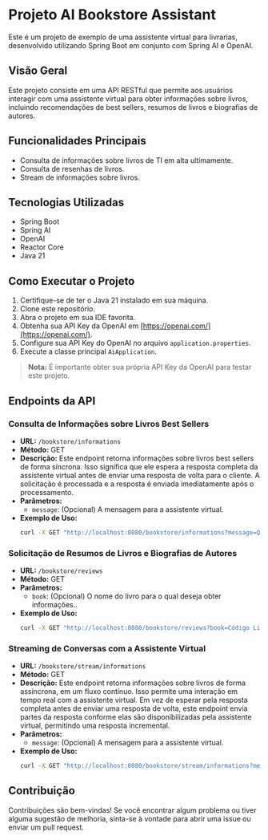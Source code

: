 # Projeto AI Bookstore Assistant

Este é um projeto de exemplo de uma assistente virtual para livrarias, desenvolvido utilizando Spring Boot em conjunto com Spring AI e OpenAI.

## Visão Geral

Este projeto consiste em uma API RESTful que permite aos usuários interagir com uma assistente virtual para obter informações sobre livros, incluindo recomendações de best sellers, resumos de livros e biografias de autores.

## Funcionalidades Principais

- Consulta de informações sobre livros de TI em alta ultimamente.
- Consulta de resenhas de livros.
- Stream de informações sobre livros.

## Tecnologias Utilizadas

- Spring Boot
- Spring AI
- OpenAI
- Reactor Core 
- Java 21

## Como Executar o Projeto

1. Certifique-se de ter o Java 21 instalado em sua máquina.
2. Clone este repositório.
3. Abra o projeto em sua IDE favorita.
4. Obtenha sua API Key da OpenAI em [https://openai.com/](https://openai.com/).
5. Configure sua API Key do OpenAI no arquivo `application.properties`.
6. Execute a classe principal `AiApplication`.

> **Nota:** É importante obter sua própria API Key da OpenAI para testar este projeto.

## Endpoints da API

### Consulta de Informações sobre Livros Best Sellers

- **URL:** `/bookstore/informations`
- **Método:** GET
- **Descrição:** Este endpoint retorna informações sobre livros best sellers de forma síncrona. Isso significa que ele espera a resposta completa da assistente virtual antes de enviar uma resposta de volta para o cliente. A solicitação é processada e a resposta é enviada imediatamente após o processamento.
- **Parâmetros:**
  - `message`: (Opcional) A mensagem para a assistente virtual.
- **Exemplo de Uso:**
  ```bash
  curl -X GET "http://localhost:8080/bookstore/informations?message=Quais são os livros de TI que estão em alta ultimamente?

### Solicitação de Resumos de Livros e Biografias de Autores

- **URL:** `/bookstore/reviews`
- **Método:** GET
- **Parâmetros:**
  - `book`: (Opcional) O nome do livro para o qual deseja obter informações..
- **Exemplo de Uso:**
  ```bash
  curl -X GET "http://localhost:8080/bookstore/reviews?book=Código Limpo"

### Streaming de Conversas com a Assistente Virtual

- **URL:** `/bookstore/stream/informations`
- **Método:** GET
- **Descrição:** Este endpoint retorna informações sobre livros de forma assíncrona, em um fluxo contínuo. Isso permite uma interação em tempo real com a assistente virtual. Em vez de esperar pela resposta completa antes de enviar uma resposta de volta, este endpoint envia partes da resposta conforme elas são disponibilizadas pela assistente virtual, permitindo uma resposta incremental.
- **Parâmetros:**
  - `message`: (Opcional) A mensagem para a assistente virtual.
- **Exemplo de Uso:**
  ```bash
  curl -X GET "http://localhost:8080/bookstore/stream/informations?message=Quais são os livros best sellers dos ultimos anos?"

## Contribuição

Contribuições são bem-vindas! Se você encontrar algum problema ou tiver alguma sugestão de melhoria, sinta-se à vontade para abrir uma issue ou enviar um pull request.
